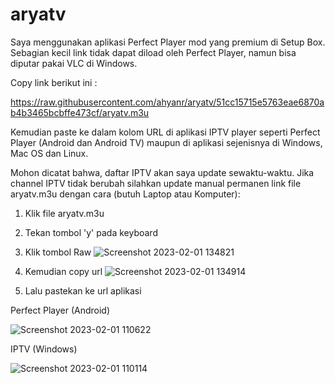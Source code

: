 # aryatv

Saya menggunakan aplikasi Perfect Player mod yang premium di Setup Box. Sebagian kecil link tidak dapat diload oleh Perfect Player, namun bisa diputar pakai VLC di Windows.

Copy link berikut ini :

https://raw.githubusercontent.com/ahyanr/aryatv/51cc15715e5763eae6870ab4b3465bcbffe473cf/aryatv.m3u

Kemudian paste ke dalam kolom URL di aplikasi IPTV player seperti Perfect Player (Android dan Android TV) maupun di aplikasi sejenisnya di Windows, Mac OS dan Linux.

Mohon dicatat bahwa, daftar IPTV akan saya update sewaktu-waktu. Jika channel IPTV tidak berubah silahkan update manual permanen link file aryatv.m3u dengan cara (butuh Laptop atau Komputer):

1. Klik file aryatv.m3u
2. Tekan tombol 'y' pada keyboard
3. Klik tombol Raw
![Screenshot 2023-02-01 134821](https://user-images.githubusercontent.com/17157416/215972081-3a7f3d54-3d84-48af-8cf3-a14d554cabe9.png)

4. Kemudian copy url
![Screenshot 2023-02-01 134914](https://user-images.githubusercontent.com/17157416/215972100-0e4d32bc-ef64-4c09-9a92-064b6b9096d4.png)

5. Lalu pastekan ke url aplikasi

Perfect Player (Android)

![Screenshot 2023-02-01 110622](https://user-images.githubusercontent.com/17157416/215943009-cd5c60ee-a274-451c-831e-046b947b2177.png)

IPTV (Windows)

![Screenshot 2023-02-01 110114](https://user-images.githubusercontent.com/17157416/215942500-56d73b49-1213-4c3b-b559-a3bba61570e2.png)
